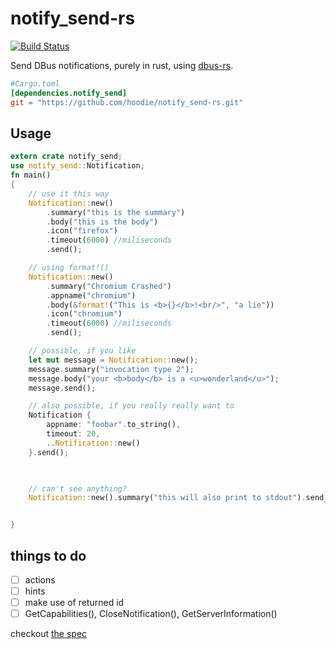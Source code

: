 # notify_send-rs

[![Build Status](https://travis-ci.org/hoodie/notify_send-rs.png)](https://travis-ci.org/hoodie/notify_send-rs)

Send DBus notifications, purely in rust,
using [dbus-rs](https://github.com/diwic/dbus-rs/).


```toml
#Cargo.toml
[dependencies.notify_send]
git = "https://github.com/hoodie/notify_send-rs.git"
```
## Usage

```rust
extern crate notify_send;
use notify_send::Notification;
fn main()
{
    // use it this way
    Notification::new()
        .summary("this is the summary")
        .body("this is the body")
        .icon("firefox")
        .timeout(6000) //miliseconds
        .send();

    // using format!()
    Notification::new()
        .summary("Chromium Crashed")
        .appname("chromium")
        .body(&format!("This is <b>{}</b>!<br/>", "a lie"))
        .icon("chromium")
        .timeout(6000) //miliseconds
        .send();

    // possible, if you like
    let mut message = Notification::new();
    message.summary("invocation type 2");
    message.body("your <b>body</b> is a <u>wonderland</u>");
    message.send();

    // also possible, if you really really want to
    Notification {
        appname: "foobar".to_string(),
        timeout: 20,
        ..Notification::new()
    }.send();


  
    // can't see anything?
    Notification::new().summary("this will also print to stdout").send_debug();


}

```

## things to do

* [ ] actions
* [ ] hints
* [ ] make use of returned id
* [ ] GetCapabilities(), CloseNotification(), GetServerInformation()

checkout [the spec](http://www.galago-project.org/specs/notification/0.9/index.html)
